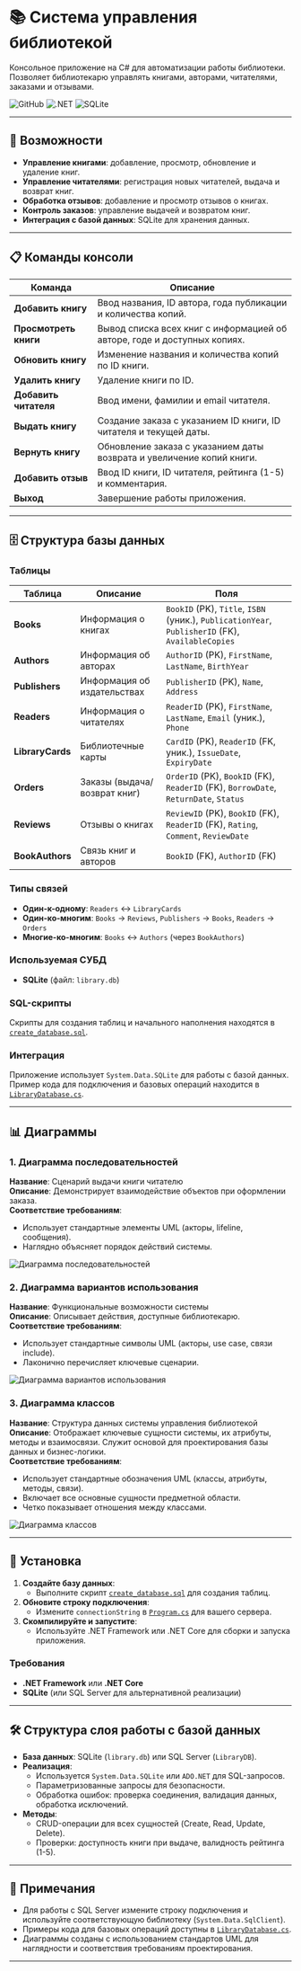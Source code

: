 # 📚 Система управления библиотекой

Консольное приложение на C# для автоматизации работы библиотеки. Позволяет библиотекарю управлять книгами, авторами, читателями, заказами и отзывами.

![GitHub](https://img.shields.io/github/license/<ваш_репозиторий>?style=flat-square) ![.NET](https://img.shields.io/badge/.NET-5C2D91?style=flat-square&logo=dotnet) ![SQLite](https://img.shields.io/badge/SQLite-003B57?style=flat-square&logo=sqlite)

---

## 🚀 Возможности

- **Управление книгами**: добавление, просмотр, обновление и удаление книг.
- **Управление читателями**: регистрация новых читателей, выдача и возврат книг.
- **Обработка отзывов**: добавление и просмотр отзывов о книгах.
- **Контроль заказов**: управление выдачей и возвратом книг.
- **Интеграция с базой данных**: SQLite для хранения данных.

---

## 📋 Команды консоли

| Команда              | Описание                                                                 |
|----------------------|--------------------------------------------------------------------------|
| **Добавить книгу**   | Ввод названия, ID автора, года публикации и количества копий.            |
| **Просмотреть книги**| Вывод списка всех книг с информацией об авторе, годе и доступных копиях. |
| **Обновить книгу**   | Изменение названия и количества копий по ID книги.                       |
| **Удалить книгу**    | Удаление книги по ID.                                                   |
| **Добавить читателя**| Ввод имени, фамилии и email читателя.                                   |
| **Выдать книгу**     | Создание заказа с указанием ID книги, ID читателя и текущей даты.       |
| **Вернуть книгу**    | Обновление заказа с указанием даты возврата и увеличение копий книги.   |
| **Добавить отзыв**   | Ввод ID книги, ID читателя, рейтинга (1-5) и комментария.               |
| **Выход**            | Завершение работы приложения.                                           |

---

## 🗄 Структура базы данных

### Таблицы

| Таблица       | Описание                                                                 | Поля                                                                 |
|---------------|--------------------------------------------------------------------------|----------------------------------------------------------------------|
| **Books**     | Информация о книгах                                                     | `BookID` (PK), `Title`, `ISBN` (уник.), `PublicationYear`, `PublisherID` (FK), `AvailableCopies` |
| **Authors**   | Информация об авторах                                                   | `AuthorID` (PK), `FirstName`, `LastName`, `BirthYear`                |
| **Publishers**| Информация об издательствах                                             | `PublisherID` (PK), `Name`, `Address`                                |
| **Readers**   | Информация о читателях                                                 | `ReaderID` (PK), `FirstName`, `LastName`, `Email` (уник.), `Phone`   |
| **LibraryCards** | Библиотечные карты                                                  | `CardID` (PK), `ReaderID` (FK, уник.), `IssueDate`, `ExpiryDate`     |
| **Orders**    | Заказы (выдача/возврат книг)                                           | `OrderID` (PK), `BookID` (FK), `ReaderID` (FK), `BorrowDate`, `ReturnDate`, `Status` |
| **Reviews**   | Отзывы о книгах                                                       | `ReviewID` (PK), `BookID` (FK), `ReaderID` (FK), `Rating`, `Comment`, `ReviewDate` |
| **BookAuthors**| Связь книг и авторов                                                  | `BookID` (FK), `AuthorID` (FK)                                       |

### Типы связей
- **Один-к-одному**: `Readers` ↔ `LibraryCards`
- **Один-ко-многим**: `Books` → `Reviews`, `Publishers` → `Books`, `Readers` → `Orders`
- **Многие-ко-многим**: `Books` ↔ `Authors` (через `BookAuthors`)

### Используемая СУБД
- **SQLite** (файл: `library.db`)

### SQL-скрипты
Скрипты для создания таблиц и начального наполнения находятся в [`create_database.sql`](./create_database.sql).

### Интеграция
Приложение использует `System.Data.SQLite` для работы с базой данных. Пример кода для подключения и базовых операций находится в [`LibraryDatabase.cs`](./LibraryDatabase.cs).

---

## 📊 Диаграммы

### 1. Диаграмма последовательностей
**Название**: Сценарий выдачи книги читателю  
**Описание**: Демонстрирует взаимодействие объектов при оформлении заказа.  
**Соответствие требованиям**:  
- Использует стандартные элементы UML (акторы, lifeline, сообщения).  
- Наглядно объясняет порядок действий системы.  

![Диаграмма последовательностей](https://github.com/user-attachments/assets/770c08e1-f2fa-4721-aeca-c0145492b176)

### 2. Диаграмма вариантов использования
**Название**: Функциональные возможности системы  
**Описание**: Описывает действия, доступные библиотекарю.  
**Соответствие требованиям**:  
- Использует стандартные символы UML (акторы, use case, связи include).  
- Лаконично перечисляет ключевые сценарии.  

![Диаграмма вариантов использования](https://github.com/user-attachments/assets/73a56c3e-24b1-4b71-a94b-770f1706ef7b)

### 3. Диаграмма классов
**Название**: Структура данных системы управления библиотекой  
**Описание**: Отображает ключевые сущности системы, их атрибуты, методы и взаимосвязи. Служит основой для проектирования базы данных и бизнес-логики.  
**Соответствие требованиям**:  
- Использует стандартные обозначения UML (классы, атрибуты, методы, связи).  
- Включает все основные сущности предметной области.  
- Четко показывает отношения между классами.  

![Диаграмма классов](https://github.com/user-attachments/assets/2e8b21d0-c45e-4648-a8e5-8ef4e79cbd94)

---

## 🔧 Установка

1. **Создайте базу данных**:
   - Выполните скрипт [`create_database.sql`](./create_database.sql) для создания таблиц.
2. **Обновите строку подключения**:
   - Измените `connectionString` в [`Program.cs`](./Program.cs) для вашего сервера.
3. **Скомпилируйте и запустите**:
   - Используйте .NET Framework или .NET Core для сборки и запуска приложения.

### Требования
- **.NET Framework** или **.NET Core**
- **SQLite** (или SQL Server для альтернативной реализации)

---

## 🛠 Структура слоя работы с базой данных

- **База данных**: SQLite (`library.db`) или SQL Server (`LibraryDB`).
- **Реализация**:
  - Используется `System.Data.SQLite` или `ADO.NET` для SQL-запросов.
  - Параметризованные запросы для безопасности.
  - Обработка ошибок: проверка соединения, валидация данных, обработка исключений.
- **Методы**:
  - CRUD-операции для всех сущностей (Create, Read, Update, Delete).
  - Проверки: доступность книги при выдаче, валидность рейтинга (1-5).

---

## 📝 Примечания

- Для работы с SQL Server измените строку подключения и используйте соответствующую библиотеку (`System.Data.SqlClient`).
- Примеры кода для базовых операций доступны в [`LibraryDatabase.cs`](./LibraryDatabase.cs).
- Диаграммы созданы с использованием стандартов UML для наглядности и соответствия требованиям проектирования.

---
